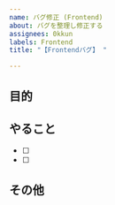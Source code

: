 ```yaml
---
name: バグ修正 (Frontend)
about: バグを整理し修正する
assignees: 0kkun
labels: Frontend
title: "【Frontendバグ】 "

---
```


## 目的

## やること

- [ ]
- [ ]

## その他
